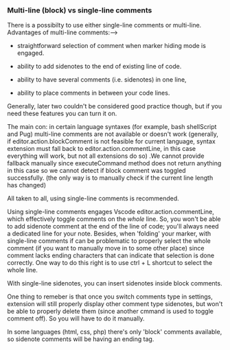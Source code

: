 ### Multi-line (block) vs single-line comments

There is a possibilty to use either single-line comments or multi-line. Advantages of multi-line comments:-->

* straightforward selection of comment when marker hiding mode is engaged.

* ability to add sidenotes to the end of existing line of code.

* ability to have several comments (i.e. sidenotes) in one line,

* ability to place comments in between your code lines.

Generally,  later two couldn't be considered good practice though, but if you need these features you can turn it on.

The main con: in certain language syntaxes (for example, bash shellScript and Pug) multi-line comments are not available or doesn't work (generally, if editor.action.blockComment is not feasible for current language, syntax extension must fall back to editor.action.commentLine, in this case everything will work, but not all extensions do so) .We cannot provide fallback manually since executeCommand method does not return anything in this case so we cannot detect if block comment was toggled successfully. (the only way is to manually check if the current line length has changed)

All taken to all, using single-line comments is recommended.

Using single-line comments engages Vscode editor.action.commentLine, which effectively toggle comments on the *whole* line. So, you won't be able to add sidenote comment at the end of the line of code; you'll always need a dedicated line for your note. Besides, when 'folding' your marker, with single-line comments if can be problematic to properly select the whole comment (if you want to manually move in to some other place) since comment lacks ending characters that can indicate that selection is done correctly. One way to do this right is to use ctrl + L shortcut to select the whole line.

With single-line sidenotes, you can insert sidenotes inside block comments.

One thing to remeber is that once you switch comments type in settings, extension will still properly display other comment type sidenotes, but won't be able to properly delete them (since another cmmand is used to toggle comment off). So you will have to do it manually.

In some languages (html, css, php) there's only 'block' comments available, so sidenote comments will be having an ending tag.
